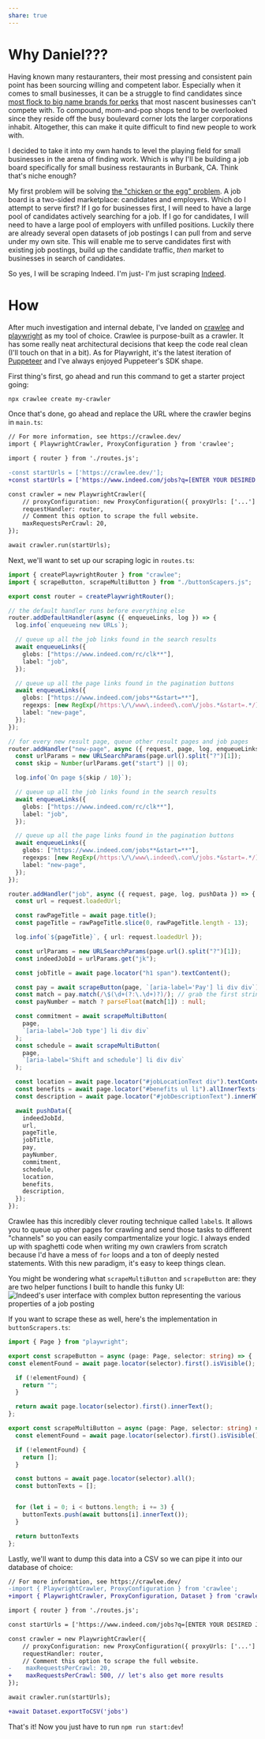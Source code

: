 ```yaml
---
share: true
---
```


# Why Daniel???
Having known many restauranters, their most pressing and consistent pain point has been sourcing willing and competent labor. Especially when it comes to small businesses, it can be a struggle to find candidates since [most flock to big name brands for perks](https://www.starbucksbenefits.com/en-us/home/stock-savings/future-roast-401k/) that most nascent businesses can't compete with. To compound, mom-and-pop shops tend to be overlooked since they reside off the busy boulevard corner lots the larger corporations inhabit. Altogether, this can make it quite difficult to find new people to work with.

I decided to take it into my own hands to level the playing field for small businesses in the arena of finding work. Which is why I'll be building a job board specifically for small business restaurants in Burbank, CA. Think that's niche enough?

My first problem will be solving [the "chicken or the egg" problem](https://www.growthmentor.com/glossary/chicken-and-egg-problem/#:~:text=The%20problem%20occurs%20when%20a,of%20both%20buyers%20and%20sellers.). A job board is a two-sided marketplace: candidates and employers. Which do I attempt to serve first? If I go for businesses first, I will need to have a large pool of candidates actively searching for a job. If I go for candidates, I will need to have a large pool of employers with unfilled positions. Luckily there are already several open datasets of job postings I can pull from and serve under my own site. This will enable me to serve candidates first with existing job postings, build up the candidate traffic, *then* market to businesses in search of candidates. 

So yes, I will be scraping Indeed. I'm just- I'm just scraping [Indeed](https://www.indeed.com/).
# How
After much investigation and internal debate, I've landed on [crawlee](https://crawlee.dev/) and [playwright](https://playwright.dev/) as my tool of choice. Crawlee is purpose-built as a crawler. It has some really neat architectural decisions that keep the code real clean (I'll touch on that in a bit). As for Playwright, it's the latest iteration of [Puppeteer](https://pptr.dev/) and I've always enjoyed Puppeteer's SDK shape.

First thing's first, go ahead and run this command to get a starter project going:
```bash
npx crawlee create my-crawler
```

Once that's done, go ahead and replace the URL where the crawler begins in `main.ts`:
```diff
// For more information, see https://crawlee.dev/
import { PlaywrightCrawler, ProxyConfiguration } from 'crawlee';

import { router } from './routes.js';

-const startUrls = ['https://crawlee.dev/'];
+const startUrls = ['https://www.indeed.com/jobs?q=[ENTER YOUR DESIRED JOB HERE]&l=Burbank%2C+CA&radius=35'];

const crawler = new PlaywrightCrawler({
    // proxyConfiguration: new ProxyConfiguration({ proxyUrls: ['...'] }),
    requestHandler: router,
    // Comment this option to scrape the full website.
    maxRequestsPerCrawl: 20,
});

await crawler.run(startUrls);
```

Next, we'll want to set up our scraping logic in `routes.ts`:
```ts
import { createPlaywrightRouter } from "crawlee";
import { scrapeButton, scrapeMultiButton } from "./buttonScapers.js";

export const router = createPlaywrightRouter();

// the default handler runs before everything else
router.addDefaultHandler(async ({ enqueueLinks, log }) => {
  log.info(`enqueueing new URLs`);

  // queue up all the job links found in the search results
  await enqueueLinks({
    globs: ["https://www.indeed.com/rc/clk**"],
    label: "job",
  });

  // queue up all the page links found in the pagination buttons
  await enqueueLinks({
    globs: ["https://www.indeed.com/jobs**&start=**"],
    regexps: [new RegExp(/https:\/\/www\.indeed\.com\/jobs.*&start=.*/)],
    label: "new-page",
  });
});

// for every new result page, queue other result pages and job pages
router.addHandler("new-page", async ({ request, page, log, enqueueLinks }) => {
  const urlParams = new URLSearchParams(page.url().split("?")[1]);
  const skip = Number(urlParams.get("start") || 0);

  log.info(`On page ${skip / 10}`);

  // queue up all the job links found in the search results
  await enqueueLinks({
    globs: ["https://www.indeed.com/rc/clk**"],
    label: "job",
  });

  // queue up all the page links found in the pagination buttons
  await enqueueLinks({
    globs: ["https://www.indeed.com/jobs**&start=**"],
    regexps: [new RegExp(/https:\/\/www\.indeed\.com\/jobs.*&start=.*/)],
    label: "new-page",
  });
});

router.addHandler("job", async ({ request, page, log, pushData }) => {
  const url = request.loadedUrl;

  const rawPageTitle = await page.title();
  const pageTitle = rawPageTitle.slice(0, rawPageTitle.length - 13);

  log.info(`${pageTitle}`, { url: request.loadedUrl });

  const urlParams = new URLSearchParams(page.url().split("?")[1]);
  const indeedJobId = urlParams.get("jk");

  const jobTitle = await page.locator("h1 span").textContent();

  const pay = await scrapeButton(page, `[aria-label='Pay'] li div div`);
  const match = pay.match(/\$(\d+(?:\.\d+)?)/); // grab the first string to match `$[NUMBER]`
  const payNumber = match ? parseFloat(match[1]) : null;

  const commitment = await scrapeMultiButton(
    page,
    `[aria-label='Job type'] li div div`
  );
  const schedule = await scrapeMultiButton(
    page,
    `[aria-label='Shift and schedule'] li div div`
  );

  const location = await page.locator("#jobLocationText div").textContent();
  const benefits = await page.locator("#benefits ul li").allInnerTexts();
  const description = await page.locator("#jobDescriptionText").innerHTML();

  await pushData({
    indeedJobId,
    url,
    pageTitle,
    jobTitle,
    pay,
    payNumber,
    commitment,
    schedule,
    location,
    benefits,
    description,
  });
});
```

Crawlee has this incredibly clever routing technique called `label`s. It allows you to queue up other pages for crawling and send those tasks to different "channels" so you can easily compartmentalize your logic. I always ended up with spaghetti code when writing my own crawlers from scratch because I'd have a mess of `for` loops and a ton of deeply nested statements. With this new paradigm, it's easy to keep things clean.

You might be wondering what `scrapeMultiButton` and `scrapeButton` are: they are two helper functions I built to handle this funky UI:
![ Indeed's user interface with complex button representing the various properties of a job posting](Pasted%20image%2020240316194053.png)

If you want to scrape these as well, here's the implementation in `buttonScrapers.ts`:
```ts
import { Page } from "playwright";

export const scrapeButton = async (page: Page, selector: string) => {
const elementFound = await page.locator(selector).first().isVisible();

  if (!elementFound) {
    return "";
  }

  return await page.locator(selector).first().innerText();
};

export const scrapeMultiButton = async (page: Page, selector: string) => {
  const elementFound = await page.locator(selector).first().isVisible();

  if (!elementFound) {
    return [];
  }

  const buttons = await page.locator(selector).all();
  const buttonTexts = [];


  for (let i = 0; i < buttons.length; i += 3) {
    buttonTexts.push(await buttons[i].innerText());
  }

  return buttonTexts
};
```

Lastly, we'll want to dump this data into a CSV so we can pipe it into our database of choice:
```diff
// For more information, see https://crawlee.dev/
-import { PlaywrightCrawler, ProxyConfiguration } from 'crawlee';
+import { PlaywrightCrawler, ProxyConfiguration, Dataset } from 'crawlee';

import { router } from './routes.js';

const startUrls = ['https://www.indeed.com/jobs?q=[ENTER YOUR DESIRED JOB HERE]&l=Burbank%2C+CA&radius=35'];

const crawler = new PlaywrightCrawler({
    // proxyConfiguration: new ProxyConfiguration({ proxyUrls: ['...'] }),
    requestHandler: router,
    // Comment this option to scrape the full website.
-    maxRequestsPerCrawl: 20,
+    maxRequestsPerCrawl: 500, // let's also get more results
});

await crawler.run(startUrls);

+await Dataset.exportToCSV('jobs')
```

That's it! Now you just have to run `npm run start:dev`!